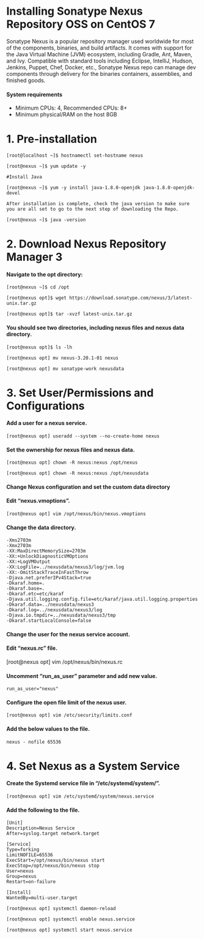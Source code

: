


# Installing Sonatype Nexus Repository OSS on CentOS 7

Sonatype Nexus is a popular repository manager used worldwide for most of the components, binaries, and build artifacts. It comes with support for the Java Virtual Machine (JVM) ecosystem, including Gradle, Ant, Maven, and Ivy.
Compatible with standard tools including Eclipse, IntelliJ, Hudson, Jenkins, Puppet, Chef, Docker, etc., Sonatype Nexus repo can manage dev components through delivery for the binaries containers, assemblies, and finished goods.


#### System requirements
* Minimum CPUs: 4, Recommended CPUs: 8+
* Minimum physical/RAM on the host 8GB

# 1. Pre-installation

```
[root@localhost ~]$ hostnamectl set-hostname nexus
```
```
[root@nexus ~]$ yum update -y
```
```
#Install Java
```
```
[root@nexus ~]$ yum -y install java-1.8.0-openjdk java-1.8.0-openjdk-devel
```
```
After installation is complete, check the java version to make sure you are all set to go to the next step of downloading the Repo.
```
```
[root@nexus ~]$ java -version
```

# 2. Download Nexus Repository Manager 3

#### Navigate to the opt directory:

```
[root@nexus ~]$ cd /opt
```
```
[root@nexus opt]$ wget https://download.sonatype.com/nexus/3/latest-unix.tar.gz
```
```
[root@nexus opt]$ tar -xvzf latest-unix.tar.gz
```
#### You should see two directories, including nexus files and nexus data directory.

```
[root@nexus opt]$ ls -lh
```
```
[root@nexus opt] mv nexus-3.20.1-01 nexus
```
```
[root@nexus opt] mv sonatype-work nexusdata
```


# 3. Set User/Permissions and Configurations
#### Add a user for a nexus service.

```
[root@nexus opt] useradd --system --no-create-home nexus
```

#### Set the ownership for nexus files and nexus data.
```
[root@nexus opt] chown -R nexus:nexus /opt/nexus
```
```
[root@nexus opt] chown -R nexus:nexus /opt/nexusdata
```

#### Change Nexus configuration and set the custom data directory

#### Edit “nexus.vmoptions”.

```
[root@nexus opt] vim /opt/nexus/bin/nexus.vmoptions
```
#### Change the data directory.
```
-Xms2703m
-Xmx2703m
-XX:MaxDirectMemorySize=2703m
-XX:+UnlockDiagnosticVMOptions
-XX:+LogVMOutput
-XX:LogFile=../nexusdata/nexus3/log/jvm.log
-XX:-OmitStackTraceInFastThrow
-Djava.net.preferIPv4Stack=true
-Dkaraf.home=.
-Dkaraf.base=.
-Dkaraf.etc=etc/karaf
-Djava.util.logging.config.file=etc/karaf/java.util.logging.properties
-Dkaraf.data=../nexusdata/nexus3
-Dkaraf.log=../nexusdata/nexus3/log
-Djava.io.tmpdir=../nexusdata/nexus3/tmp
-Dkaraf.startLocalConsole=false
```


#### Change the user for the nexus service account.

#### Edit “nexus.rc” file.

[root@nexus opt] vim /opt/nexus/bin/nexus.rc
#### Uncomment “run_as_user” parameter and add new value.

```
run_as_user="nexus"
```


#### Configure the open file limit of the nexus user.
```
[root@nexus opt] vim /etc/security/limits.conf
```
#### Add the below values to the file.

```
nexus - nofile 65536
```


# 4. Set Nexus as a System Service

#### Create the Systemd service file in “/etc/systemd/system/”.

```
[root@nexus opt] vim /etc/systemd/system/nexus.service
```
#### Add the following to the file.

```
[Unit]
Description=Nexus Service
After=syslog.target network.target

[Service]
Type=forking
LimitNOFILE=65536
ExecStart=/opt/nexus/bin/nexus start
ExecStop=/opt/nexus/bin/nexus stop
User=nexus
Group=nexus
Restart=on-failure

[Install]
WantedBy=multi-user.target
```
```
[root@nexus opt] systemctl daemon-reload
```
```
[root@nexus opt] systemctl enable nexus.service
```
```
[root@nexus opt] systemctl start nexus.service
```


